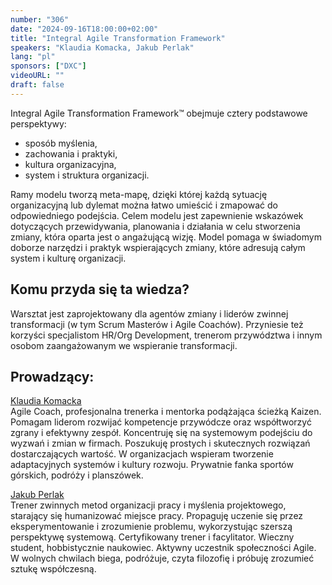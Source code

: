 ```yaml
---
number: "306"
date: "2024-09-16T18:00:00+02:00"
title: "Integral Agile Transformation Framework"
speakers: "Klaudia Komacka, Jakub Perlak"
lang: "pl"
sponsors: ["DXC"]
videoURL: ""
draft: false
---
```


Integral Agile Transformation Framework™ obejmuje cztery podstawowe perspektywy:

  * sposób myślenia, 
  * zachowania i praktyki, 
  * kultura organizacyjna,
  * system i struktura organizacji.

Ramy modelu tworzą meta-mapę, dzięki której każdą sytuację organizacyjną lub dylemat można łatwo umieścić i zmapować do odpowiedniego podejścia. Celem modelu jest zapewnienie wskazówek dotyczących przewidywania, planowania i działania w celu stworzenia zmiany, która oparta jest o angażującą wizję. Model pomaga w świadomym doborze narzędzi i praktyk wspierających zmiany, które adresują całym system i kulturę organizacji.

## Komu przyda się ta wiedza?

Warsztat jest zaprojektowany dla agentów zmiany i liderów zwinnej transformacji (w tym Scrum Masterów i Agile Coachów). Przyniesie też korzyści specjalistom HR/Org Development, trenerom przywództwa i innym osobom zaangażowanym we wspieranie transformacji.


## Prowadzący:

<a href="https://pl.linkedin.com/in/klaudiakomacka" target="_blank">Klaudia Komacka</a>  
Agile Coach, profesjonalna trenerka i mentorka podążająca ścieżką Kaizen. Pomagam liderom rozwijać kompetencje przywódcze oraz współtworzyć zgrany i efektywny zespół. Koncentruję się na systemowym podejściu do wyzwań i zmian w firmach. Poszukuję prostych i skutecznych rozwiązań dostarczających wartość. W organizacjach wspieram tworzenie adaptacyjnych systemów i kultury rozwoju. Prywatnie fanka sportów górskich, podróży i planszówek.

<a href="https://www.linkedin.com/in/jakub-perlak/" target="_blank">Jakub Perlak</a>  
Trener zwinnych metod organizacji pracy i myślenia projektowego, starający się humanizować miejsce pracy. Propaguję uczenie się przez eksperymentowanie i zrozumienie problemu, wykorzystując szerszą perspektywę systemową. Certyfikowany trener i facylitator. Wieczny student, hobbistycznie naukowiec. Aktywny uczestnik społeczności Agile. W wolnych chwilach biega, podróżuje, czyta filozofię i próbuję zrozumieć sztukę współczesną.
